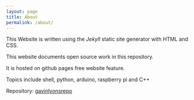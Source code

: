 ```yaml
---
layout: page
title: About
permalink: /about/
---
```

<html>
<head>
	<link rel="stylesheet" type="text/css" href="{{site.url}}/css/style.css">
</head>
<body>
	
</body>
</html>

This Website is written using the
*Jekyll* static site generator with HTML and CSS. 


This website documents open source work in this repository.


It is hosted on github pages free website feature.


Topics include shell, python, arduino, raspberry pi and C++


Repository: [gavinlyonsrepo](https://github.com/gavinlyonsrepo) 






